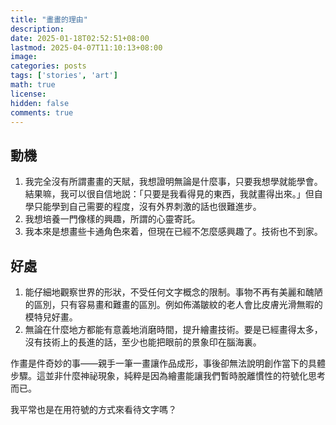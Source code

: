 ```yaml
---
title: "畫畫的理由"
description: 
date: 2025-01-18T02:52:51+08:00
lastmod: 2025-04-07T11:10:13+08:00
image: 
categories: posts
tags: ['stories', 'art']
math: true
license: 
hidden: false
comments: true
---
```


## 動機
1. 我完全沒有所謂畫畫的天賦，我想證明無論是什麼事，只要我想學就能學會。結果嘛，我可以很自信地説：「只要是我看得見的東西，我就畫得出來。」但自學只能學到自己需要的程度，沒有外界刺激的話也很難進步。
2. 我想培養一門像樣的興趣，所謂的心靈寄託。
3. 我本來是想畫些卡通角色來着，但現在已經不怎麼感興趣了。技術也不到家。

## 好處
1. 能仔細地觀察世界的形狀，不受任何文字概念的限制。事物不再有美麗和醜陋的區別，只有容易畫和難畫的區別。例如佈滿皺紋的老人會比皮膚光滑無暇的模特兒好畫。
2. 無論在什麼地方都能有意義地消磨時間，提升繪畫技術。要是已經畫得太多，沒有技術上的長進的話，至少也能把眼前的景象印在腦海裏。

作畫是件奇妙的事——親手一筆一畫讓作品成形，事後卻無法說明創作當下的具體步驟。這並非什麼神祕現象，純粹是因為繪畫能讓我們暫時脫離慣性的符號化思考而已。

我平常也是在用符號的方式來看待文字嗎？

